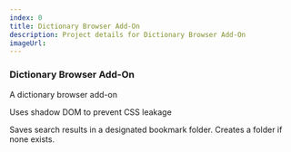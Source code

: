 ```yaml
---
index: 0
title: Dictionary Browser Add-On
description: Project details for Dictionary Browser Add-On
imageUrl:
---
```

### Dictionary Browser Add-On

A dictionary browser add-on

Uses shadow DOM to prevent CSS leakage

Saves search results in a designated bookmark folder. Creates a folder if none exists.